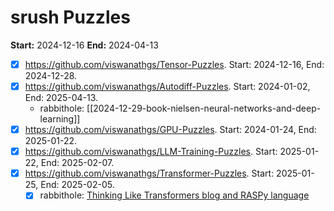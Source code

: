 # srush Puzzles

**Start:** 2024-12-16
**End:** 2024-04-13

- [X] <https://github.com/viswanathgs/Tensor-Puzzles>. Start: 2024-12-16, End: 2024-12-28.
- [X] <https://github.com/viswanathgs/Autodiff-Puzzles>. Start: 2024-01-02, End: 2025-04-13.
  - rabbithole: [[2024-12-29-book-nielsen-neural-networks-and-deep-learning]]
- [X] <https://github.com/viswanathgs/GPU-Puzzles>. Start: 2024-01-24, End: 2025-01-22.
- [X] <https://github.com/viswanathgs/LLM-Training-Puzzles>. Start: 2025-01-22, End: 2025-02-07.
- [X] <https://github.com/viswanathgs/Transformer-Puzzles>. Start: 2025-01-25, End: 2025-02-05.
  - [X] rabbithole: [Thinking Like Transformers blog and RASPy language](https://srush.github.io/raspy/)

